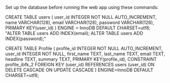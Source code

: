 Set up the database before running the web app using these commands:
  
CREATE TABLE users (
  user_id INTEGER NOT NULL AUTO_INCREMENT,
  name VARCHAR(128),
  email VARCHAR(128),
  password VARCHAR(128),
  PRIMARY KEY(user_id)
) ENGINE = InnoDB DEFAULT CHARSET=utf8;
"ALTER TABLE users ADD INDEX(email);
ALTER TABLE users ADD INDEX(password);"


CREATE TABLE Profile (
  profile_id INTEGER NOT NULL AUTO_INCREMENT,
  user_id INTEGER NOT NULL,
  first_name TEXT,
  last_name TEXT,
  email TEXT,
  headline TEXT,
  summary TEXT,
  PRIMARY KEY(profile_id),
  CONSTRAINT profile_ibfk_2
  FOREIGN KEY (user_id)
  REFERENCES users (user_id)
  ON DELETE CASCADE ON UPDATE CASCADE
) ENGINE=InnoDB DEFAULT CHARSET=utf8;

